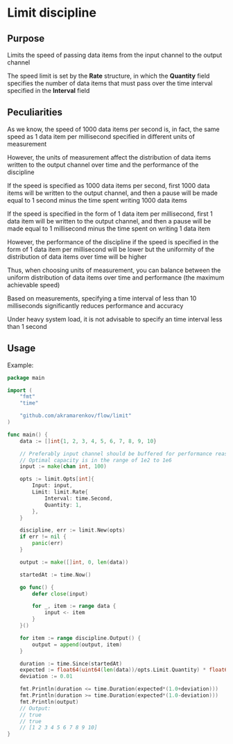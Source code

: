 # Limit discipline

## Purpose

Limits the speed of passing data items from the input channel to the output channel

The speed limit is set by the **Rate** structure, in which the **Quantity** field specifies the number of data items that must pass over the time interval specified in the **Interval** field

## Peculiarities

As we know, the speed of 1000 data items per second is, in fact, the same speed as 1 data item per millisecond specified in different units of measurement

However, the units of measurement affect the distribution of data items written to the output channel over time and the performance of the discipline

If the speed is specified as 1000 data items per second, first 1000 data items will be written to the output channel, and then a pause will be made equal to 1 second minus the time spent writing 1000 data items

If the speed is specified in the form of 1 data item per millisecond, first 1 data item will be written to the output channel, and then a pause will be made equal to 1 millisecond minus the time spent on writing 1 data item

However, the performance of the discipline if the speed is specified in the form of 1 data item per millisecond will be lower but the uniformity of the distribution of data items over time will be higher

Thus, when choosing units of measurement, you can balance between the uniform distribution of data items over time and performance (the maximum achievable speed)

Based on measurements, specifying a time interval of less than 10 milliseconds significantly reduces performance and accuracy

Under heavy system load, it is not advisable to specify an time interval less than 1 second

## Usage

Example:

```go
package main

import (
    "fmt"
    "time"

    "github.com/akramarenkov/flow/limit"
)

func main() {
    data := []int{1, 2, 3, 4, 5, 6, 7, 8, 9, 10}

    // Preferably input channel should be buffered for performance reasons.
    // Optimal capacity is in the range of 1e2 to 1e6
    input := make(chan int, 100)

    opts := limit.Opts[int]{
        Input: input,
        Limit: limit.Rate{
            Interval: time.Second,
            Quantity: 1,
        },
    }

    discipline, err := limit.New(opts)
    if err != nil {
        panic(err)
    }

    output := make([]int, 0, len(data))

    startedAt := time.Now()

    go func() {
        defer close(input)

        for _, item := range data {
            input <- item
        }
    }()

    for item := range discipline.Output() {
        output = append(output, item)
    }

    duration := time.Since(startedAt)
    expected := float64(uint64(len(data))/opts.Limit.Quantity) * float64(opts.Limit.Interval)
    deviation := 0.01

    fmt.Println(duration <= time.Duration(expected*(1.0+deviation)))
    fmt.Println(duration >= time.Duration(expected*(1.0-deviation)))
    fmt.Println(output)
    // Output:
    // true
    // true
    // [1 2 3 4 5 6 7 8 9 10]
}
```
